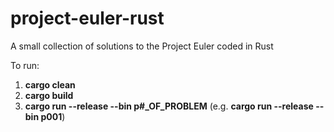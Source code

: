 # project-euler-rust
A small collection of solutions to the Project Euler coded in Rust

To run:
1. **cargo clean**
2. **cargo build**
3. **cargo run --release --bin p#_OF_PROBLEM** (e.g. __cargo run --release --bin p001__)

